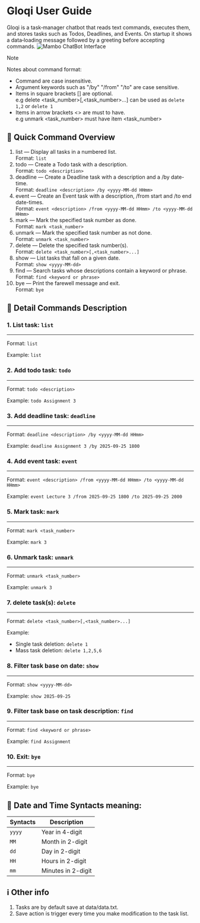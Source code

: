 # Gloqi User Guide

Gloqi is a task‑manager chatbot that reads text commands, executes them, and stores tasks such as Todos, Deadlines, and Events.
On startup it shows a data‑loading message followed by a greeting before accepting commands.
![Mambo ChatBot Interface](https://guogangquan.github.io/ip/Ui.png)

> [!NOTE]
> Notes about command format:
> * Command are case insensitive.  
> * Argument keywords such as "/by" "/from" "/to" are case sensitive.  
> * Items in square brackets [] are optional.  
> e.g delete <task_number>[,<task_number>...] can be used as ```delete 1,2``` or ```delete 1```  
> * Items in arrow brackets <> are must to have.  
> e.g unmark <task_number> must have item <task_number>  

## 📜 Quick Command Overview
1. list — Display all tasks in a numbered list.  
Format: ```list```
2. todo — Create a Todo task with a description.  
Format: ```todo <description>```
3. deadline — Create a Deadline task with a description and a /by date-time.  
Format: ```deadline <description> /by <yyyy-MM-dd HHmm>```
4. event — Create an Event task with a description, /from start and /to end date-times.  
Format: ```event <description> /from <yyyy-MM-dd HHmm> /to <yyyy-MM-dd HHmm>```
5. mark — Mark the specified task number as done.  
Format: ```mark <task_number>```
6. unmark — Mark the specified task number as not done.  
Format: ```unmark <task_number>```
7. delete — Delete the specified task number(s).  
Format: ```delete <task_number>[,<task_number>...]```
8. show — List tasks that fall on a given date.  
Format: ```show <yyyy-MM-dd>```
9. find — Search tasks whose descriptions contain a keyword or phrase.  
Format: ```find <keyword or phrase>```
10. bye — Print the farewell message and exit.  
Format: ```bye```

## 📔 Detail Commands Description
### 1. List task: ```list```
---
Format: ```list```

Example: ```list```
### 2. Add todo task: ```todo```
---
Format: ```todo <description>```

Example: ```todo Assignment 3```
### 3. Add deadline task: ```deadline```
---
Format: ```deadline <description> /by <yyyy-MM-dd HHmm>```

Example: ```deadline Assignment 3 /by 2025-09-25 1800```
### 4. Add event task: ```event```
---
Format: ```event <description> /from <yyyy-MM-dd HHmm> /to <yyyy-MM-dd HHmm>```

Example: ```event Lecture 3 /from 2025-09-25 1800 /to 2025-09-25 2000```
### 5. Mark task: ```mark```
---
Format: ```mark <task_number>```

Example: ```mark 3```
### 6. Unmark task: ```unmark```
---
Format: ```unmark <task_number>```

Example: ```unmark 3```
### 7. delete task(s): ```delete```
---
Format: ```delete <task_number>[,<task_number>...]```

Example: 
* Single task deletion: ```delete 1```
* Mass task deletion: ```delete 1,2,5,6```

### 8. Filter task base on date: ```show```
---
Format: ```show <yyyy-MM-dd>```

Example: ```show 2025-09-25```
### 9. Filter task base on task description: ```find```
---
Format: ```find <keyword or phrase>```

Example: ```find Assignment```
### 10. Exit: ```bye```
---
Format: ```bye```

Example: ```bye```

## 📅 Date and Time Syntacts meaning:

| Syntacts                | Description            |
|-------------------------|------------------------|
| `yyyy`                  | Year in 4-digit        |
| `MM`                    | Month in 2-digit       |
| `dd`                    | Day in 2-digit         |
| `HH`                    | Hours in 2-digit       |
| `mm`                    | Minutes in 2-digit     |


## ℹ️ Other info
1. Tasks are by default save at data/data.txt.
2. Save action is trigger every time you make modification to the task list.
